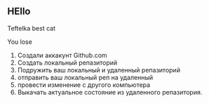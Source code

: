 ## HEllo


Teftelka best cat

You lose


1. Создали аккакунт Github.com
2. Создать локальный репазиторий
3. Подружить ваш локальный и удаленный репазиторий
4. отправить ваш локальный реп на удаленный
5. провести изменение с другого компьютера
6. Выкачать актуальное состояние из удаленного репазитория.
